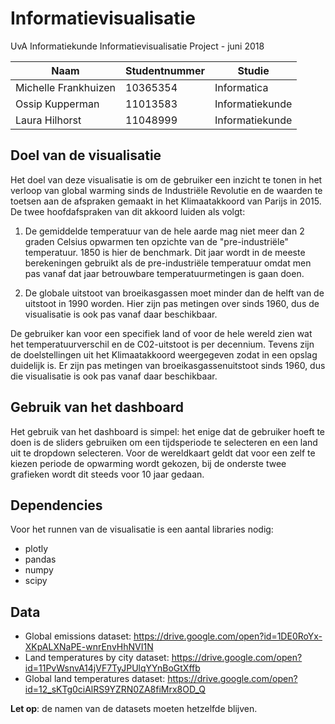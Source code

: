# Informatievisualisatie
UvA Informatiekunde Informatievisualisatie Project - juni 2018  


| Naam                   | Studentnummer   | Studie              |
|----------------------- | --------------- | --------------------|
| Michelle Frankhuizen   | 10365354        | Informatica         |
| Ossip Kupperman        | 11013583        | Informatiekunde     |
| Laura Hilhorst         | 11048999        | Informatiekunde     |

## Doel van de visualisatie
Het doel van deze visualisatie is om de gebruiker een inzicht te tonen in het verloop van global warming sinds de Industriële Revolutie en de waarden te toetsen aan de afspraken gemaakt in het Klimaatakkoord van Parijs in 2015. De twee hoofdafspraken van dit akkoord luiden als volgt:  

1. De gemiddelde temperatuur van de hele aarde mag niet meer dan 2 graden Celsius opwarmen ten opzichte van de "pre-industriële" temperatuur. 1850 is hier de benchmark. Dit jaar wordt in de meeste berekeningen gebruikt als de pre-industriële temperatuur omdat men pas vanaf dat jaar betrouwbare temperatuurmetingen is gaan doen.

2. De globale uitstoot van broeikasgassen moet minder dan de helft van de uitstoot in 1990 worden. Hier zijn pas metingen over sinds 1960, dus de visualisatie is ook pas vanaf daar beschikbaar.

 De gebruiker kan voor een specifiek land of voor de hele wereld zien wat het temperatuurverschil en de C02-uitstoot is per decennium. Tevens zijn de doelstellingen uit het Klimaatakkoord weergegeven zodat in een opslag duidelijk is. Er zijn pas metingen van broeikasgassenuitstoot sinds 1960, dus die visualisatie is ook pas vanaf daar beschikbaar.


## Gebruik van het dashboard
Het gebruik van het dashboard is simpel: het enige dat de gebruiker hoeft te doen is de sliders gebruiken om een tijdsperiode te selecteren en een land uit te dropdown selecteren. Voor de wereldkaart geldt dat voor een zelf te kiezen periode de opwarming wordt gekozen, bij de onderste twee grafieken wordt dit steeds voor 10 jaar gedaan. 

##  Dependencies
Voor het runnen van de visualisatie is een aantal libraries nodig:
- plotly 
- pandas 
- numpy
- scipy

## Data
- Global emissions dataset: https://drive.google.com/open?id=1DE0RoYx-XKpALXNaPE-wnrEnvHhNVI1N
- Land temperatures by city dataset: https://drive.google.com/open?id=11PvWsnvA14jVF7TyJPUlqYYnBoGtXffb
- Global land temperatures dataset: https://drive.google.com/open?id=12_sKTg0ciAlRS9YZRN0ZA8fiMrx8OD_Q

**Let op**: de namen van de datasets moeten hetzelfde blijven. 
